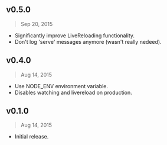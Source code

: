 ## v0.5.0
> Sep 20, 2015

- Significantly improve LiveReloading functionality.
- Don't log 'serve' messages anymore (wasn't really nedeed).

## v0.4.0
> Aug 14, 2015

- Use NODE_ENV environment variable.
- Disables watching and livereload on production.

## v0.1.0
> Aug 14, 2015

- Initial release.
